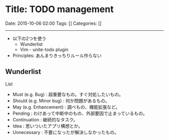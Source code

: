 # Title: TODO management

Date: 2015-10-06 02:00
Tags: []
Categories: []

<!-- toc -->

---

- 以下の2つを使う
    - Wunderlist
    - Vim - unite-todo plugin
- Principles: あんまりきっちりルール作らない

## Wunderlist

List

- Must (e.g. Bug)         : 超重要なもの。すぐ対処したいもの。
- Should (e.g. Minor bug) : 何か問題があるもの。
- May (e.g. Enhancement)  : 調べもの、機能拡張など。
- Pending                 : わけあって中断中のもの、外部要因で止まっているもの。
- Continuation            : 継続的なタスク。
- Idea                    : 思いついたアプリ構想とか。
- Unnecessary             : 不要になったが解決しなかったもの。

